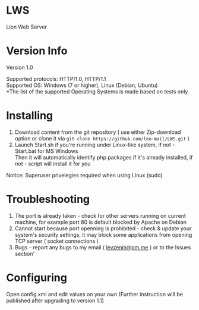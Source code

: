 # LWS
Lion Web Server

# Version Info
Version 1.0

Supported protocols: HTTP/1.0, HTTP/1.1<br>
Supported OS: Windows (7 or higher), Linux (Debian, Ubuntu)<br>
*The list of the supported Operating Systems is made based on tests only.

# Installing

1. Download content from the git repository ( use either Zip-download option or clone it via   `git clone https://github.com/leo-mail/LWS.git` )
2. Launch Start.sh if you're running under Linux-like system, if not - Start.bat for MS Windows<br>
Then it will automatically identify php packages if it's already installed, if not - script will install it for you

Notice: Superuser privelegies required when using Linux (sudo)

# Troubleshooting
1. The port is already taken - check for other servers running on current machine, for example port 80 is default blocked by Apache on Debian
2. Cannot start because port openning is prohibited - check & update your system's security settings, it may block some applications from opening TCP server ( socket connections )
3. Bugs - report any bugs to my email ( levzenin@pm.me ) or to the Issues section'

# Configuring
Open config.xml and edit values on your own (Further instruction will be published after upgrading to version 1.1)
